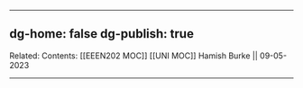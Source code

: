 
---
dg-home: false
dg-publish: true
---
Related: 
Contents: [[EEEN202 MOC]]
[[UNI MOC]]
Hamish Burke || 09-05-2023
***

# 